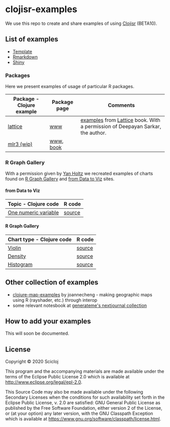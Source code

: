 # clojisr-examples

We use this repo to create and share examples of using [Clojisr](https://github.com/scicloj/clojisr) (BETA10).

## List of examples

* [Template](https://scicloj.github.io/clojisr-examples/doc/clojisr-examples/template/)
* [Rmarkdown](https://scicloj.github.io/clojisr-examples/doc/clojisr-examples/rmarkdown/)
* [Shiny](./src/clojisr_examples/shiny.clj)

### Packages

Here we present examples of usage of particular R packages.

| Package - Clojure example | Package page | Comments |
| - | - | - |
| [lattice](https://scicloj.github.io/clojisr-examples/doc/clojisr-examples/lattice/) | [www](http://lattice.r-forge.r-project.org/) | [examples](http://lmdvr.r-forge.r-project.org/figures/figures.html) from [Lattice](https://www.springer.com/gp/book/9780387759685) book. With a permission of Deepayan Sarkar, the author. |
| [mlr3 (wip)](https://scicloj.github.io/clojisr-examples/doc/clojisr-examples/mlr3/) | [www](https://mlr3.mlr-org.com/), [book](https://mlr3book.mlr-org.com/) | |

### R Graph Gallery

With a permission given by [Yan Holtz](https://www.yan-holtz.com/) we recreated examples of charts found on [R Graph Gallery](https://www.r-graph-gallery.com/) and [from Data to Viz](https://www.data-to-viz.com/) sites.

#### from Data to Viz

| Topic - Clojure code | R code |
| - | - |
| [One numeric variable](https://scicloj.github.io/clojisr-examples/doc/clojisr-examples/graph-gallery/one-num/) | [source](https://www.data-to-viz.com/story/OneNum.html) |

#### R Graph Gallery

| Chart type - Clojure code | R code |
| - | - |
| [Violin](https://scicloj.github.io/clojisr-examples/doc/clojisr-examples/graph-gallery/violin/) | [source](https://www.r-graph-gallery.com/violin.html) |
| [Density](https://scicloj.github.io/clojisr-examples/doc/clojisr-examples/graph-gallery/density/) | [source](https://www.r-graph-gallery.com/density-plot.html) |
| [Histogram](https://scicloj.github.io/clojisr-examples/doc/clojisr-examples/graph-gallery/histogram/) | [source](https://www.r-graph-gallery.com/histogram.html) |

## Other collection of examples

* [clojure-map-examples](https://github.com/joannecheng/clojure-map-examples) by joannecheng - making geographic maps using R (rayshader, etc.) through interop
* some relevant notesbook at [generateme's nextjournal collection](https://nextjournal.com/generateme/)

## How to add your examples
This will soon be documented.

## License

Copyright © 2020 Scicloj

This program and the accompanying materials are made available under the
terms of the Eclipse Public License 2.0 which is available at
http://www.eclipse.org/legal/epl-2.0.

This Source Code may also be made available under the following Secondary
Licenses when the conditions for such availability set forth in the Eclipse
Public License, v. 2.0 are satisfied: GNU General Public License as published by
the Free Software Foundation, either version 2 of the License, or (at your
option) any later version, with the GNU Classpath Exception which is available
at https://www.gnu.org/software/classpath/license.html.
